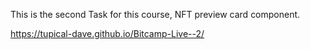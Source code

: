 This is the second Task for this course, NFT preview card component.

https://tupical-dave.github.io/Bitcamp-Live--2/
